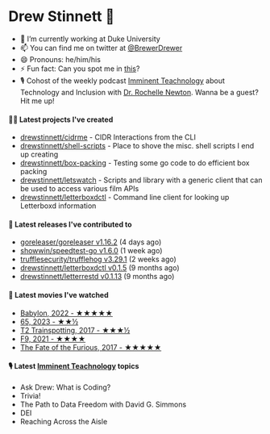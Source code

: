 
# Drew Stinnett 👋

- 🔭 I’m currently working at Duke University
- 📫 You can find me on twitter at [@BrewerDrewer](https://twitter.com/BrewerDrewer)
- 😄 Pronouns: he/him/his
- ⚡ Fun fact: Can you spot me in [this](https://www.youtube.com/watch?v=oL9WnB0qHBA)?
- 🎙 Cohost of the weekly podcast [Imminent Teachnology](https://podcast.imminentteachnology.com/) about Technology and Inclusion with [Dr. Rochelle Newton](https://www.linkedin.com/in/drrochellenewton/). Wanna be a guest? Hit me up!

#### 👨‍💻 Latest projects I've created
- [drewstinnett/cidrme](https://github.com/drewstinnett/cidrme) - CIDR Interactions from the CLI
- [drewstinnett/shell-scripts](https://github.com/drewstinnett/shell-scripts) - Place to shove the misc. shell scripts I end up creating
- [drewstinnett/box-packing](https://github.com/drewstinnett/box-packing) - Testing some go code to do efficient box packing
- [drewstinnett/letswatch](https://github.com/drewstinnett/letswatch) - Scripts and library with a generic client that can be used to access various film APIs
- [drewstinnett/letterboxdctl](https://github.com/drewstinnett/letterboxdctl) - Command line client for looking up Letterboxd information

#### 🚀 Latest releases I've contributed to
- [goreleaser/goreleaser v1.16.2](https://github.com/goreleaser/goreleaser/releases/tag/v1.16.2) (4 days ago)
- [showwin/speedtest-go v1.6.0](https://github.com/showwin/speedtest-go/releases/tag/v1.6.0) (1 week ago)
- [trufflesecurity/trufflehog v3.29.1](https://github.com/trufflesecurity/trufflehog/releases/tag/v3.29.1) (2 weeks ago)
- [drewstinnett/letterboxdctl v0.1.5](https://github.com/drewstinnett/letterboxdctl/releases/tag/v0.1.5) (9 months ago)
- [drewstinnett/letterrestd v0.1.13](https://github.com/drewstinnett/letterrestd/releases/tag/v0.1.13) (9 months ago)

#### 🍿 Latest movies I've watched
- [Babylon, 2022 - ★★★★★](https://letterboxd.com/mondodrew/film/babylon-2022/3/)
- [65, 2023 - ★★½](https://letterboxd.com/mondodrew/film/65/)
- [T2 Trainspotting, 2017 - ★★★½](https://letterboxd.com/mondodrew/film/t2-trainspotting/)
- [F9, 2021 - ★★★★](https://letterboxd.com/mondodrew/film/f9/1/)
- [The Fate of the Furious, 2017 - ★★★★★](https://letterboxd.com/mondodrew/film/the-fate-of-the-furious/2/)

#### 🎙 Latest [Imminent Teachnology](https://podcast.imminentteachnology.com/) topics
- Ask Drew: What is Coding?
- Trivia!
- The Path to Data Freedom with David G. Simmons
- DEI
- Reaching Across the Aisle
